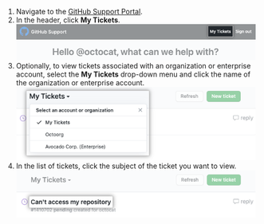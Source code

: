 1. Navigate to the [GitHub Support Portal](https://support.github.com/).
1. In the header, click **My Tickets**.
![Screenshot showing "My Tickets" link in the GitHub Support Portal header.](/assets/images/help/support/my-tickets-header.png)
1. Optionally, to view tickets associated with an organization or enterprise account, select the **My Tickets** drop-down menu and click the name of the organization or enterprise account.
![Screenshot of the "My Tickets" dropdown menu.](/assets/images/help/support/ticket-context.png)
1. In the list of tickets, click the subject of the ticket you want to view.
![Screenshot showing a list of support tickets with the subject highlighted.](/assets/images/help/support/my-tickets-list.png)
